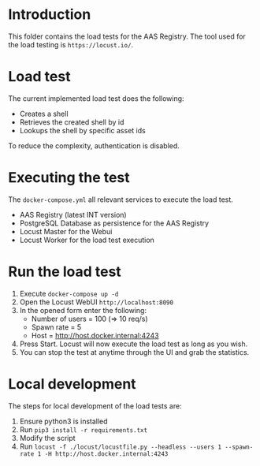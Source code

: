 <!--
    Copyright (c) 2021-2022 Robert Bosch Manufacturing Solutions GmbH
    Copyright (c) 2021-2022 Contributors to the Eclipse Foundation

    See the NOTICE file(s) distributed with this work for additional 
    information regarding copyright ownership.
    
    This program and the accompanying materials are made available under the
    terms of the Apache License, Version 2.0 which is available at
    https://www.apache.org/licenses/LICENSE-2.0.
     
    Unless required by applicable law or agreed to in writing, software
    distributed under the License is distributed on an "AS IS" BASIS, WITHOUT
    WARRANTIES OR CONDITIONS OF ANY KIND, either express or implied. See the
    License for the specific language governing permissions and limitations
    under the License.
    
    SPDX-License-Identifier: Apache-2.0
-->

# Introduction

This folder contains the load tests for the AAS Registry.
The tool used for the load testing is `https://locust.io/`.

# Load test

The current implemented load test does the following:

   - Creates a shell
   - Retrieves the created shell by id
   - Lookups the shell by specific asset ids

To reduce the complexity, authentication is disabled.

# Executing the test

The `docker-compose.yml` all relevant services to execute the load test.

   - AAS Registry (latest INT version)
   - PostgreSQL Database as persistence for the AAS Registry
   - Locust Master for the Webui
   - Locust Worker for the load test execution

# Run the load test

   1. Execute `docker-compose up -d`
   2. Open the Locust WebUI `http://localhost:8090`
   3. In the opened form enter the following:
         - Number of users = 100 (=> 10 req/s)
         - Spawn rate      = 5
         - Host            = http://host.docker.internal:4243
   4. Press Start. Locust will now execute the load test as long as you wish.
   5. You can stop the test at anytime through the UI and grab the statistics.

# Local development

The steps for local development of the load tests are:

   1. Ensure python3 is installed
   2. Run `pip3 install -r requirements.txt`
   3. Modify the script
   4. Run `locust -f ./locust/locustfile.py --headless --users 1 --spawn-rate 1 -H http://host.docker.internal:4243`
